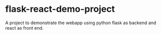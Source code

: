 # flask-react-demo-project
A project to demonstrate the webapp using python flask as backend and react as front end.
